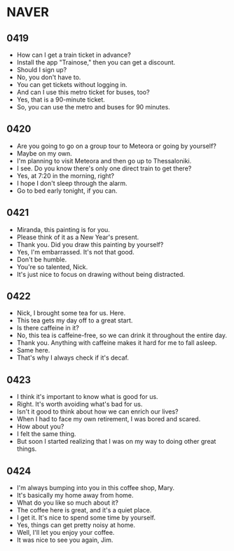 # NAVER

## 0419

- How can I get a train ticket in advance?
- Install the app "Trainose," then you can get a discount.
- Should I sign up?
- No, you don't have to.
- You can get tickets without logging in.
- And can I use this metro ticket for buses, too?
- Yes, that is a 90-minute ticket.
- So, you can use the metro and buses for 90 minutes.

## 0420

- Are you going to go on a group tour to Meteora or going by yourself?
- Maybe on my own.
- I'm planning to visit Meteora and then go up to Thessaloniki.
- I see. Do you know there's only one direct train to get there?
- Yes, at 7:20 in the morning, right?
- I hope I don't sleep through the alarm.
- Go to bed early tonight, if you can.

## 0421

- Miranda, this painting is for you.
- Please think of it as a New Year's present.
- Thank you. Did you draw this painting by yourself?
- Yes, I'm embarrassed. It's not that good.
- Don't be humble.
- You're so talented, Nick.
- It's just nice to focus on drawing without being distracted.

## 0422

- Nick, I brought some tea for us. Here.
- This tea gets my day off to a great start.
- Is there caffeine in it?
- No, this tea is caffeine-free, so we can drink it throughout the entire day.
- Thank you. Anything with caffeine makes it hard for me to fall asleep.
- Same here.
- That's why I always check if it's decaf.

## 0423

- I think it's important to know what is good for us.
- Right. It's worth avoiding what's bad for us.
- Isn't it good to think about how we can enrich our lives?
- When I had to face my own retirement, I was bored and scared.
- How about you?
- I felt the same thing.
- But soon I started realizing that I was on my way to doing other great things.

## 0424

- I'm always bumping into you in this coffee shop, Mary.
- It's basically my home away from home.
- What do you like so much about it?
- The coffee here is great, and it's a quiet place.
- I get it. It's nice to spend some time by yourself.
- Yes, things can get pretty noisy at home.
- Well, I'll let you enjoy your coffee.
- It was nice to see you again, Jim.
